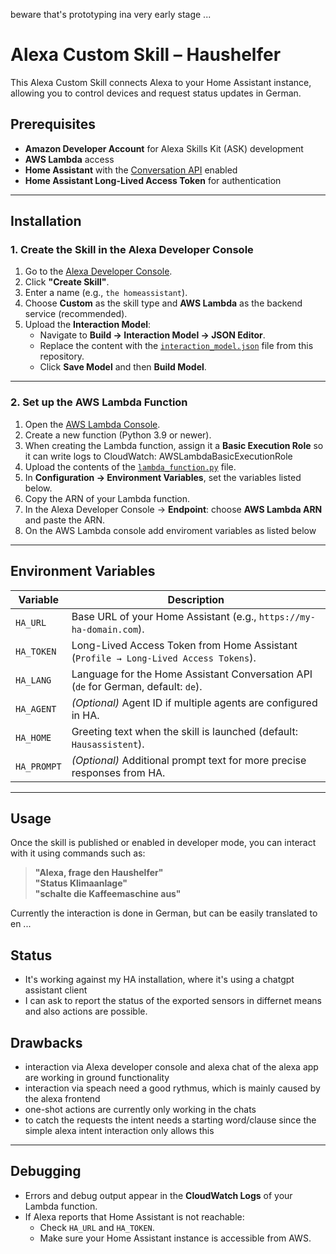 beware that's prototyping ina very early stage ...

# Alexa Custom Skill – Haushelfer

This Alexa Custom Skill connects Alexa to your Home Assistant instance, allowing you to control devices and request status updates in German.

## Prerequisites

- **Amazon Developer Account** for Alexa Skills Kit (ASK) development
- **AWS Lambda** access
- **Home Assistant** with the [Conversation API](https://www.home-assistant.io/integrations/conversation/) enabled
- **Home Assistant Long-Lived Access Token** for authentication

---

## Installation

### 1. Create the Skill in the Alexa Developer Console
1. Go to the [Alexa Developer Console](https://developer.amazon.com/alexa/console/ask).
2. Click **"Create Skill"**.
3. Enter a name (e.g., `the homeassistant`).
4. Choose **Custom** as the skill type and **AWS Lambda** as the backend service (recommended).
5. Upload the **Interaction Model**:
   - Navigate to **Build → Interaction Model → JSON Editor**.
   - Replace the content with the [`interaction_model.json`](interaction_model.json) file from this repository.
   - Click **Save Model** and then **Build Model**.

---

### 2. Set up the AWS Lambda Function
1. Open the [AWS Lambda Console](https://console.aws.amazon.com/lambda/).
2. Create a new function (Python 3.9 or newer).
3. When creating the Lambda function, assign it a **Basic Execution Role** so it can write logs to CloudWatch: AWSLambdaBasicExecutionRole  
4. Upload the contents of the [`lambda_function.py`](lambda_function.py) file.
5. In **Configuration → Environment Variables**, set the variables listed below.
6. Copy the ARN of your Lambda function.
7. In the Alexa Developer Console → **Endpoint**: choose **AWS Lambda ARN** and paste the ARN.
8. On the AWS Lambda console add enviroment variables as listed below 

---

## Environment Variables

| Variable   | Description |
|------------|-------------|
| `HA_URL`   | Base URL of your Home Assistant (e.g., `https://my-ha-domain.com`). |
| `HA_TOKEN` | Long-Lived Access Token from Home Assistant (`Profile → Long-Lived Access Tokens`). |
| `HA_LANG`  | Language for the Home Assistant Conversation API (`de` for German, default: `de`). |
| `HA_AGENT` | *(Optional)* Agent ID if multiple agents are configured in HA. |
| `HA_HOME`  | Greeting text when the skill is launched (default: `Hausassistent`). |
| `HA_PROMPT`| *(Optional)* Additional prompt text for more precise responses from HA. |

---

## Usage

Once the skill is published or enabled in developer mode, you can interact with it using commands such as:

> **"Alexa, frage den Haushelfer"**  
> **"Status Klimaanlage"**  
> **"schalte die Kaffeemaschine aus"**

Currently the interaction is done in German, but can be easily translated to en ...

## Status

- It's working against my HA installation, where it's using a chatgpt assistant client
- I can ask to report the status of the exported sensors in differnet means and also actions are possible.

## Drawbacks

- interaction via Alexa developer console and alexa chat of the alexa app are working in ground functionality
- interaction via speach need a good rythmus, which is mainly caused by the alexa frontend
- one-shot actions are currently only working in the chats
- to catch the requests the intent needs a starting word/clause since the simple alexa intent interaction only allows this
  
---

## Debugging

- Errors and debug output appear in the **CloudWatch Logs** of your Lambda function.
- If Alexa reports that Home Assistant is not reachable:
  - Check `HA_URL` and `HA_TOKEN`.
  - Make sure your Home Assistant instance is accessible from AWS.
